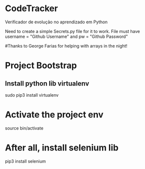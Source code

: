 # CodeTracker
Verificador de evolução no aprendizado em Python

Need to create a simple Secrets.py file for it to work. File must have username = "Github Username" and pw = "Github Password"



#Thanks to George Farias for helping with arrays in the night!


# Project Bootstrap
## Install python lib virtualenv
sudo pip3 install virtualenv

# Activate the project env
source bin/activate

# After all, install selenium lib
pip3 install selenium

